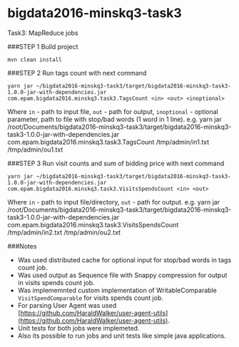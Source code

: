 # bigdata2016-minskq3-task3
Task3: MapReduce jobs


###STEP 1 
Build project
```
mvn clean install
```

###STEP 2 
Run tags count with next command
```
yarn jar ~/bigdata2016-minskq3-task3/target/bigdata2016-minskq3-task3-1.0.0-jar-with-dependencies.jar com.epam.bigdata2016.minskq3.task3.TagsCount <in> <out> <inoptional>
```
Where 
`in` - path to input file,
`out` - path for output,
`inoptional` - optional parameter, path to file with stop/bad words (1 word in 1 line).
e.g. 
yarn jar /root/Documents/bigdata2016-minskq3-task3/target/bigdata2016-minskq3-task3-1.0.0-jar-with-dependencies.jar com.epam.bigdata2016.minskq3.task3.TagsCount /tmp/admin/in1.txt /tmp/admin/ou1.txt 

###STEP 3 
Run visit counts and sum of bidding price with next command
```
yarn jar ~/bigdata2016-minskq3-task3/target/bigdata2016-minskq3-task3-1.0.0-jar-with-dependencies.jar com.epam.bigdata2016.minskq3.task3.VisitsSpendsCount <in> <out>
```
Where 
`in` - path to input file/directory,
`out` - path for output.
e.g. 
yarn jar /root/Documents/bigdata2016-minskq3-task3/target/bigdata2016-minskq3-task3-1.0.0-jar-with-dependencies.jar com.epam.bigdata2016.minskq3.task3.VisitsSpendsCount /tmp/admin/in2.txt /tmp/admin/ou2.txt


###Notes
- Was used distributed cache for optional input for stop/bad words in tags count job.
- Was used output as Sequence file with Snappy compression for output in visits spends count job.
- Was implememnted custom implementation of WritableComparable `VisitSpendComparable` for visits spends count job.
- For parsing User Agent was used [https://github.com/HaraldWalker/user-agent-utils](https://github.com/HaraldWalker/user-agent-utils).
- Unit tests for both jobs were implemeted.
- Also its possible to run jobs and unit tests like simple java applications.

